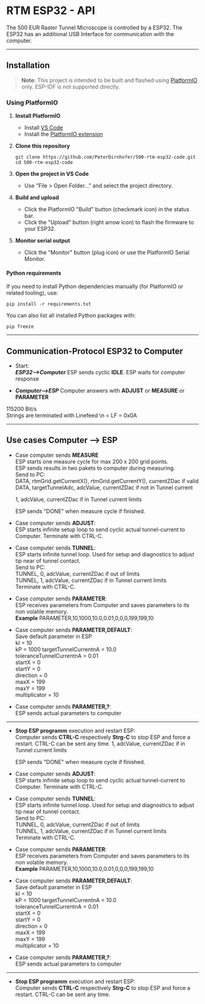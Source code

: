 # RTM ESP32 - API

The 500 EUR Raster Tunnel Microscope is controlled by a ESP32. The ESP32 has an additional USB Interface for communication with the computer.

---

## Installation

> **Note:** This project is intended to be built and flashed using [PlatformIO](https://platformio.org/) only. ESP-IDF is not supported directly.

### Using PlatformIO

1. **Install PlatformIO**  
   - Install [VS Code](https://code.visualstudio.com/)  
   - Install the [PlatformIO extension](https://platformio.org/install/ide?install=vscode)

2. **Clone this repository**  
   ```
   git clone https://github.com/PeterDirnhofer/500-rtm-esp32-code.git
   cd 500-rtm-esp32-code
   ```

3. **Open the project in VS Code**  
   - Use "File > Open Folder..." and select the project directory.

4. **Build and upload**  
   - Click the PlatformIO "Build" button (checkmark icon) in the status bar.
   - Click the "Upload" button (right arrow icon) to flash the firmware to your ESP32.

5. **Monitor serial output**  
   - Click the "Monitor" button (plug icon) or use the PlatformIO Serial Monitor.

#### Python requirements

If you need to install Python dependencies manually (for PlatformIO or related tooling), use:

```
pip install -r requirements.txt
```

You can also list all installed Python packages with:

```
pip freeze
```

---

## Communication-Protocol ESP32 to Computer



- Start:  
  ***ESP32-->Computer*** ESP sends cyclic **IDLE**. ESP waits for computer response

- ***Computer-->ESP*** Computer answers with **ADJUST** or **MEASURE** or **PARAMETER**

115200 Bit/s   
Strings are terminated with Linefeed \n = LF = 0x0A
  
---

## Use cases Computer --> ESP

- Case computer sends **MEASURE**  
  ESP starts one measure cycle for max 200 x 200 grid points.  
  ESP sends results in two pakets to computer during measuring.  
  Send to PC:   
  DATA, rtmGrid.getCurrentX(), rtmGrid.getCurrentY(), currentZDac if valid   
  DATA, targetTunnelAdc, adcValue, currentZDac if not in Tunnel current


  1, adcValue, currentZDac if in Tunnel current limits    

  ESP sends "DONE" when measure cycle if finished.

- Case computer sends **ADJUST**:  
  ESP starts infinite setup loop to send cyclic actual tunnel-current to Computer. Terminate with CTRL-C.
  
- Case computer sends **TUNNEL**:  
  ESP starts infinite tunnel loop. Used for setup and diagnostics to adjust tip near of tunnel contact.  
  Send to PC:   
  TUNNEL, 0, adcValue, currentZDac if out of limits   
  TUNNEL, 1, adcValue, currentZDac if in Tunnel current limits    
  Terminate with CTRL-C.

- Case computer sends **PARAMETER**:  
  ESP receives parameters from Computer and saves parameters to its non volatile memory.  
  **Example** PARAMETER,10,1000,10.0,0.01,0,0,0,199,199,10

- Case computer sends **PARAMETER,DEFAULT**:  
  Save default parameter in ESP  
    kI = 10  
    kP = 1000
    targetTunnelCurrentnA = 10.0  
    toleranceTunnelCurrentnA = 0.01  
    startX = 0  
    startY = 0  
    direction = 0  
    maxX = 199  
    maxY = 199  
    multiplicator = 10

- Case computer sends **PARAMETER,?**:  
  ESP sends actual parameters to computer

---

- **Stop ESP programm** execution and restart ESP:  
  Computer sends **CTRL-C** respectively **Strg-C** to stop ESP and force a restart. CTRL-C can be sent any time.
  1, adcValue, currentZDac if in Tunnel current limits    

  ESP sends "DONE" when measure cycle if finished.

- Case computer sends **ADJUST**:  
  ESP starts infinite setup loop to send cyclic actual tunnel-current to Computer. Terminate with CTRL-C.
  
- Case computer sends **TUNNEL**:  
  ESP starts infinite tunnel loop. Used for setup and diagnostics to adjust tip near of tunnel contact.  
  Send to PC:   
  TUNNEL, 0, adcValue, currentZDac if out of limits   
  TUNNEL, 1, adcValue, currentZDac if in Tunnel current limits    
  Terminate with CTRL-C.

- Case computer sends **PARAMETER**:  
  ESP receives parameters from Computer and saves parameters to its non volatile memory.  
  **Example** PARAMETER,10,1000,10.0,0.01,0,0,0,199,199,10

- Case computer sends **PARAMETER,DEFAULT**:  
  Save default parameter in ESP  
    kI = 10  
    kP = 1000
    targetTunnelCurrentnA = 10.0  
    toleranceTunnelCurrentnA = 0.01  
    startX = 0  
    startY = 0  
    direction = 0  
    maxX = 199  
    maxY = 199  
    multiplicator = 10

- Case computer sends **PARAMETER,?**:  
  ESP sends actual parameters to computer

---

- **Stop ESP programm** execution and restart ESP:  
  Computer sends **CTRL-C** respectively **Strg-C** to stop ESP and force a restart. CTRL-C can be sent any time.
